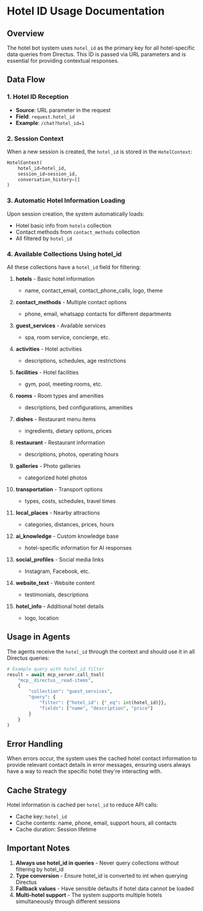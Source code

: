 # Hotel ID Usage Documentation

## Overview
The hotel bot system uses `hotel_id` as the primary key for all hotel-specific data queries from Directus. This ID is passed via URL parameters and is essential for providing contextual responses.

## Data Flow

### 1. Hotel ID Reception
- **Source**: URL parameter in the request
- **Field**: `request.hotel_id`
- **Example**: `/chat?hotel_id=1`

### 2. Session Context
When a new session is created, the `hotel_id` is stored in the `HotelContext`:
```python
HotelContext(
    hotel_id=hotel_id,
    session_id=session_id,
    conversation_history=[]
)
```

### 3. Automatic Hotel Information Loading
Upon session creation, the system automatically loads:
- Hotel basic info from `hotels` collection
- Contact methods from `contact_methods` collection
- All filtered by `hotel_id`

### 4. Available Collections Using hotel_id

All these collections have a `hotel_id` field for filtering:

1. **hotels** - Basic hotel information
   - name, contact_email, contact_phone_calls, logo, theme

2. **contact_methods** - Multiple contact options
   - phone, email, whatsapp contacts for different departments

3. **guest_services** - Available services
   - spa, room service, concierge, etc.

4. **activities** - Hotel activities
   - descriptions, schedules, age restrictions

5. **facilities** - Hotel facilities
   - gym, pool, meeting rooms, etc.

6. **rooms** - Room types and amenities
   - descriptions, bed configurations, amenities

7. **dishes** - Restaurant menu items
   - ingredients, dietary options, prices

8. **restaurant** - Restaurant information
   - descriptions, photos, operating hours

9. **galleries** - Photo galleries
   - categorized hotel photos

10. **transportation** - Transport options
    - types, costs, schedules, travel times

11. **local_places** - Nearby attractions
    - categories, distances, prices, hours

12. **ai_knowledge** - Custom knowledge base
    - hotel-specific information for AI responses

13. **social_profiles** - Social media links
    - Instagram, Facebook, etc.

14. **website_text** - Website content
    - testimonials, descriptions

15. **hotel_info** - Additional hotel details
    - logo, location

## Usage in Agents

The agents receive the `hotel_id` through the context and should use it in all Directus queries:

```python
# Example query with hotel_id filter
result = await mcp_server.call_tool(
    "mcp__directus__read-items",
    {
        "collection": "guest_services",
        "query": {
            "filter": {"hotel_id": {"_eq": int(hotel_id)}},
            "fields": ["name", "description", "price"]
        }
    }
)
```

## Error Handling

When errors occur, the system uses the cached hotel contact information to provide relevant contact details in error messages, ensuring users always have a way to reach the specific hotel they're interacting with.

## Cache Strategy

Hotel information is cached per `hotel_id` to reduce API calls:
- Cache key: `hotel_id`
- Cache contents: name, phone, email, support hours, all contacts
- Cache duration: Session lifetime

## Important Notes

1. **Always use hotel_id in queries** - Never query collections without filtering by hotel_id
2. **Type conversion** - Ensure hotel_id is converted to int when querying Directus
3. **Fallback values** - Have sensible defaults if hotel data cannot be loaded
4. **Multi-hotel support** - The system supports multiple hotels simultaneously through different sessions